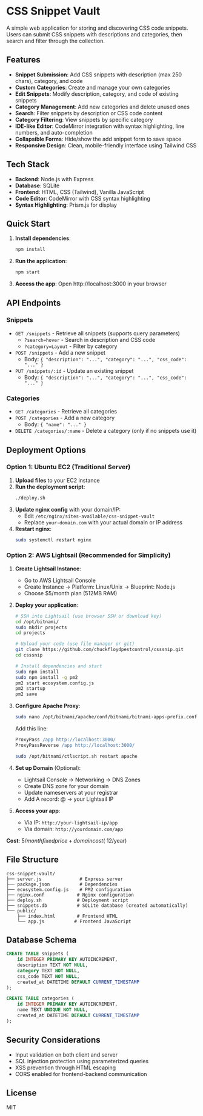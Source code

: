 # CSS Snippet Vault

A simple web application for storing and discovering CSS code snippets. Users can submit CSS snippets with descriptions and categories, then search and filter through the collection.

## Features

- **Snippet Submission**: Add CSS snippets with description (max 250 chars), category, and code
- **Custom Categories**: Create and manage your own categories
- **Edit Snippets**: Modify description, category, and code of existing snippets
- **Category Management**: Add new categories and delete unused ones
- **Search**: Filter snippets by description or CSS code content
- **Category Filtering**: View snippets by specific category
- **IDE-like Editor**: CodeMirror integration with syntax highlighting, line numbers, and auto-completion
- **Collapsible Forms**: Hide/show the add snippet form to save space
- **Responsive Design**: Clean, mobile-friendly interface using Tailwind CSS

## Tech Stack

- **Backend**: Node.js with Express
- **Database**: SQLite
- **Frontend**: HTML, CSS (Tailwind), Vanilla JavaScript
- **Code Editor**: CodeMirror with CSS syntax highlighting
- **Syntax Highlighting**: Prism.js for display

## Quick Start

1. **Install dependencies**:
   ```bash
   npm install
   ```

2. **Run the application**:
   ```bash
   npm start
   ```

3. **Access the app**: Open http://localhost:3000 in your browser

## API Endpoints

### Snippets
- `GET /snippets` - Retrieve all snippets (supports query parameters)
  - `?search=hover` - Search in description and CSS code
  - `?category=Layout` - Filter by category
- `POST /snippets` - Add a new snippet
  - Body: `{ "description": "...", "category": "...", "css_code": "..." }`
- `PUT /snippets/:id` - Update an existing snippet
  - Body: `{ "description": "...", "category": "...", "css_code": "..." }`

### Categories
- `GET /categories` - Retrieve all categories
- `POST /categories` - Add a new category
  - Body: `{ "name": "..." }`
- `DELETE /categories/:name` - Delete a category (only if no snippets use it)

## Deployment Options

### Option 1: Ubuntu EC2 (Traditional Server)

1. **Upload files** to your EC2 instance
2. **Run the deployment script**:
   ```bash
   ./deploy.sh
   ```
3. **Update nginx config** with your domain/IP:
   - Edit `/etc/nginx/sites-available/css-snippet-vault`
   - Replace `your-domain.com` with your actual domain or IP address
4. **Restart nginx**:
   ```bash
   sudo systemctl restart nginx
   ```

### Option 2: AWS Lightsail (Recommended for Simplicity)

1. **Create Lightsail Instance**:
   - Go to AWS Lightsail Console
   - Create Instance → Platform: Linux/Unix → Blueprint: Node.js
   - Choose $5/month plan (512MB RAM)

2. **Deploy your application**:
   ```bash
   # SSH into Lightsail (use browser SSH or download key)
   cd /opt/bitnami/
   sudo mkdir projects
   cd projects
   
   # Upload your code (use file manager or git)
   git clone https://github.com/chuckfloydpestcontrol/csssnip.git
   cd csssnip
   
   # Install dependencies and start
   sudo npm install
   sudo npm install -g pm2
   pm2 start ecosystem.config.js
   pm2 startup
   pm2 save
   ```

3. **Configure Apache Proxy**:
   ```bash
   sudo nano /opt/bitnami/apache/conf/bitnami/bitnami-apps-prefix.conf
   ```
   Add this line:
   ```apache
   ProxyPass /app http://localhost:3000/
   ProxyPassReverse /app http://localhost:3000/
   ```
   
   ```bash
   sudo /opt/bitnami/ctlscript.sh restart apache
   ```

4. **Set up Domain** (Optional):
   - Lightsail Console → Networking → DNS Zones
   - Create DNS zone for your domain
   - Update nameservers at your registrar
   - Add A record: @ → your Lightsail IP

5. **Access your app**: 
   - Via IP: `http://your-lightsail-ip/app`
   - Via domain: `http://yourdomain.com/app`

**Cost**: $5/month fixed price + domain cost (~$12/year)

## File Structure

```
css-snippet-vault/
├── server.js              # Express server
├── package.json           # Dependencies
├── ecosystem.config.js    # PM2 configuration
├── nginx.conf            # Nginx configuration
├── deploy.sh             # Deployment script
├── snippets.db           # SQLite database (created automatically)
└── public/
    ├── index.html        # Frontend HTML
    └── app.js           # Frontend JavaScript
```

## Database Schema

```sql
CREATE TABLE snippets (
    id INTEGER PRIMARY KEY AUTOINCREMENT,
    description TEXT NOT NULL,
    category TEXT NOT NULL,
    css_code TEXT NOT NULL,
    created_at DATETIME DEFAULT CURRENT_TIMESTAMP
);

CREATE TABLE categories (
    id INTEGER PRIMARY KEY AUTOINCREMENT,
    name TEXT UNIQUE NOT NULL,
    created_at DATETIME DEFAULT CURRENT_TIMESTAMP
);
```

## Security Considerations

- Input validation on both client and server
- SQL injection protection using parameterized queries
- XSS prevention through HTML escaping
- CORS enabled for frontend-backend communication

## License

MIT